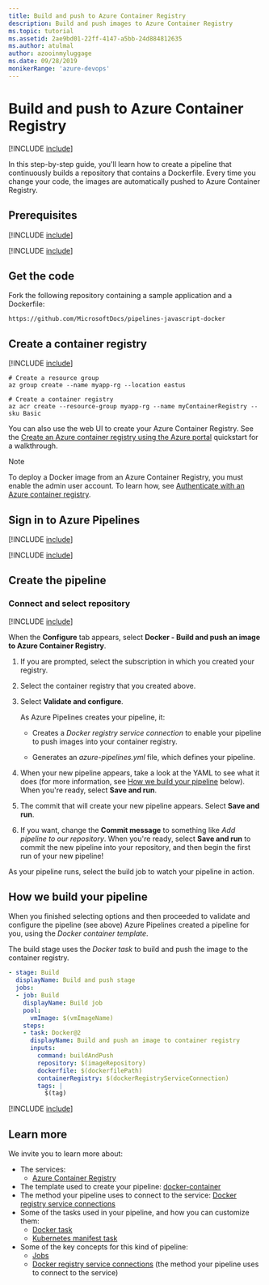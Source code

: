 ```yaml
---
title: Build and push to Azure Container Registry
description: Build and push images to Azure Container Registry
ms.topic: tutorial
ms.assetid: 2ae9bd01-22ff-4147-a5bb-24d884812635
ms.author: atulmal
author: azooinmyluggage
ms.date: 09/28/2019
monikerRange: 'azure-devops'
---
```


# Build and push to Azure Container Registry

[!INCLUDE [include](../../includes/version-team-services.md)]

In this step-by-step guide, you'll learn how to create a pipeline that continuously builds a repository that contains a Dockerfile. Every time you change your code, the images are automatically pushed to Azure Container Registry.

## Prerequisites

[!INCLUDE [include](../../includes/prerequisites.md)]

[!INCLUDE [include](../../includes/azure-prerequisites.md)]

## Get the code

Fork the following repository containing a sample application and a Dockerfile:

```
https://github.com/MicrosoftDocs/pipelines-javascript-docker
```

## Create a container registry

[!INCLUDE [include](../includes/sign-in-azure-cli.md)]

```azurecli-interactive
# Create a resource group
az group create --name myapp-rg --location eastus

# Create a container registry
az acr create --resource-group myapp-rg --name myContainerRegistry --sku Basic
```

You can also use the web UI to create your Azure Container Registry. See the [Create an Azure container registry using the Azure portal](https://docs.microsoft.com/azure/container-registry/container-registry-get-started-portal#create-a-container-registry) quickstart for a walkthrough.

> [!NOTE]
> To deploy a Docker image from an Azure Container Registry, you must enable the admin user account. To learn how, see [Authenticate with an Azure container registry](https://docs.microsoft.com/azure/container-registry/container-registry-authentication#admin-account).

## Sign in to Azure Pipelines

[!INCLUDE [include](../includes/sign-in-azure-pipelines.md)]

[!INCLUDE [include](../includes/create-project.md)]

## Create the pipeline

### Connect and select repository

[!INCLUDE [include](../includes/create-pipeline-before-template-selected.md)]

When the **Configure** tab appears, select **Docker - Build and push an image to Azure Container Registry**.

1. If you are prompted, select the subscription in which you created your registry.

2. Select the container registry that you created above.

3. Select **Validate and configure**.

   As Azure Pipelines creates your pipeline, it:

   * Creates a _Docker registry service connection_ to enable your pipeline to push images into your container registry.

   * Generates an *azure-pipelines.yml* file, which defines your pipeline.
  
4. When your new pipeline appears, take a look at the YAML to see what it does (for more information, see [How we build your pipeline](#how) below). When you're ready, select **Save and run**.

5. The commit that will create your new pipeline appears. Select **Save and run**.

6. If you want, change the **Commit message** to something like _Add pipeline to our repository_. When you're ready, select **Save and run** to commit the new pipeline into your repository, and then begin the first run of your new pipeline!

As your pipeline runs, select the build job to watch your pipeline in action.

<a name="how"></a>
## How we build your pipeline

When you finished selecting options and then proceeded to validate and configure the pipeline (see above) Azure Pipelines created a pipeline for you, using the _Docker container template_.

The build stage uses the _Docker task_ to build and push the image to the container registry.

```YAML
- stage: Build
  displayName: Build and push stage
  jobs:  
  - job: Build
    displayName: Build job
    pool:
      vmImage: $(vmImageName)
    steps:
    - task: Docker@2
      displayName: Build and push an image to container registry
      inputs:
        command: buildAndPush
        repository: $(imageRepository)
        dockerfile: $(dockerfilePath)
        containerRegistry: $(dockerRegistryServiceConnection)
        tags: |
          $(tag)
```

[!INCLUDE [include](../includes/clean-up-resources.md)]

## Learn more

We invite you to learn more about:
* The services:
  - [Azure Container Registry](https://azure.microsoft.com/services/container-registry/)
* The template used to create your pipeline: [docker-container](https://github.com/Microsoft/azure-pipelines-yaml/blob/master/templates/docker-container.yml)
* The method your pipeline uses to connect to the service: [Docker registry service connections](../../library/service-endpoints.md#sep-docreg)
* Some of the tasks used in your pipeline, and how you can customize them:
   * [Docker task](../../tasks/build/docker.md)
   * [Kubernetes manifest task](../../tasks/deploy/kubernetes-manifest.md)
* Some of the key concepts for this kind of pipeline:
   * [Jobs](../../process/phases.md)
   * [Docker registry service connections](../../library/service-endpoints.md#sep-docreg) (the method your pipeline uses to connect to the service)
